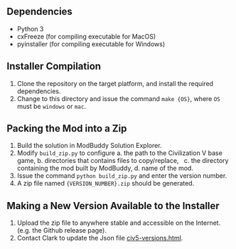 ## Dependencies
- Python 3
- cxFreeze (for compiling executable for MacOS)
- pyinstaller (for compiling executable for Windows)

## Installer Compilation
1. Clone the repository on the target platform, and install the required dependencies.
2. Change to this directory and issue the command `make {OS}`, where `OS` must be `windows` or `mac`.

## Packing the Mod into a Zip
1. Build the solution in ModBuddy Solution Explorer.
2. Modify `build_zip.py` to configure 
   a. the path to the Civilization V base game, 
   b. directories that contains files to copy/replace, 
   c. the directory containing the mod built by ModBuddy,
   d. name of the mod.
3. Issue the command `python build_zip.py` and enter the version number.
4. A zip file named `{VERSION_NUMBER}.zip` should be generated.

## Making a New Version Available to the Installer
1. Upload the zip file to anywhere stable and accessible on the Internet. (e.g. the Github release page).
2. Contact Clark to update the Json file [civ5-versions.html](https://clarkwkw.github.io/civ5-versions.html).
